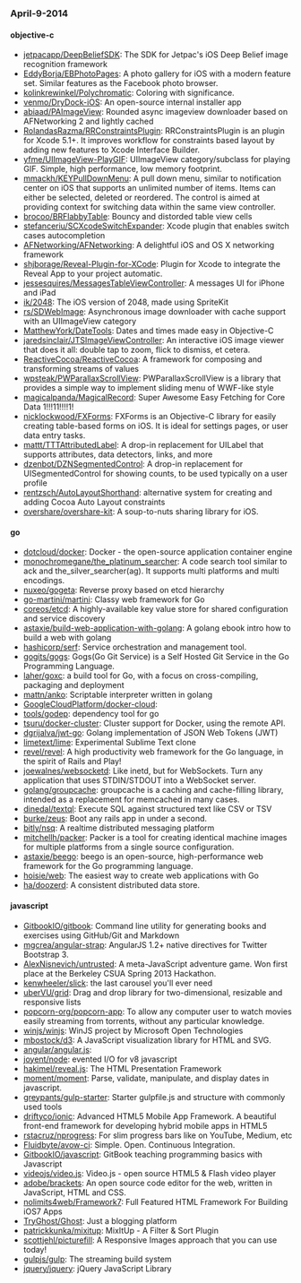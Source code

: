 ### April-9-2014

#### objective-c
* [jetpacapp/DeepBeliefSDK](https://github.com/jetpacapp/DeepBeliefSDK): The SDK for Jetpac's iOS Deep Belief image recognition framework
* [EddyBorja/EBPhotoPages](https://github.com/EddyBorja/EBPhotoPages): A photo gallery for iOS with a modern feature set. Similar features as the Facebook photo browser.
* [kolinkrewinkel/Polychromatic](https://github.com/kolinkrewinkel/Polychromatic): Coloring with significance.
* [venmo/DryDock-iOS](https://github.com/venmo/DryDock-iOS): An open-source internal installer app
* [abiaad/PAImageView](https://github.com/abiaad/PAImageView): Rounded async imageview downloader based on AFNetworking 2 and lightly cached
* [RolandasRazma/RRConstraintsPlugin](https://github.com/RolandasRazma/RRConstraintsPlugin): RRConstraintsPlugin is an plugin for Xcode 5.1+. It improves workflow for constraints based layout by adding new features to Xcode Interface Builder.
* [yfme/UIImageView-PlayGIF](https://github.com/yfme/UIImageView-PlayGIF): UIImageView category/subclass for playing GIF. Simple, high performance, low memory footprint.
* [mmackh/KEYPullDownMenu](https://github.com/mmackh/KEYPullDownMenu): A pull down menu, similar to notification center on iOS that supports an unlimited number of items. Items can either be selected, deleted or reordered. The control is aimed at providing context for switching data within the same view controller.
* [brocoo/BRFlabbyTable](https://github.com/brocoo/BRFlabbyTable): Bouncy and distorded table view cells
* [stefanceriu/SCXcodeSwitchExpander](https://github.com/stefanceriu/SCXcodeSwitchExpander): Xcode plugin that enables switch cases autocompletion
* [AFNetworking/AFNetworking](https://github.com/AFNetworking/AFNetworking): A delightful iOS and OS X networking framework
* [shjborage/Reveal-Plugin-for-XCode](https://github.com/shjborage/Reveal-Plugin-for-XCode): Plugin for Xcode to integrate the Reveal App to your project automatic.
* [jessesquires/MessagesTableViewController](https://github.com/jessesquires/MessagesTableViewController): A messages UI for iPhone and iPad
* [ik/2048](https://github.com/ik/2048): The iOS version of 2048, made using SpriteKit
* [rs/SDWebImage](https://github.com/rs/SDWebImage): Asynchronous image downloader with cache support with an UIImageView category
* [MatthewYork/DateTools](https://github.com/MatthewYork/DateTools): Dates and times made easy in Objective-C
* [jaredsinclair/JTSImageViewController](https://github.com/jaredsinclair/JTSImageViewController): An interactive iOS image viewer that does it all: double tap to zoom, flick to dismiss, et cetera.
* [ReactiveCocoa/ReactiveCocoa](https://github.com/ReactiveCocoa/ReactiveCocoa): A framework for composing and transforming streams of values
* [wpsteak/PWParallaxScrollView](https://github.com/wpsteak/PWParallaxScrollView): PWParallaxScrollView is a library that provides a simple way to implement sliding menu of WWF-like style
* [magicalpanda/MagicalRecord](https://github.com/magicalpanda/MagicalRecord): Super Awesome Easy Fetching for Core Data 1!!!11!!!!1!
* [nicklockwood/FXForms](https://github.com/nicklockwood/FXForms):  FXForms is an Objective-C library for easily creating table-based forms on iOS. It is ideal for settings pages, or user data entry tasks.
* [mattt/TTTAttributedLabel](https://github.com/mattt/TTTAttributedLabel): A drop-in replacement for UILabel that supports attributes, data detectors, links, and more
* [dzenbot/DZNSegmentedControl](https://github.com/dzenbot/DZNSegmentedControl): A drop-in replacement for UISegmentedControl for showing counts, to be used typically on a user profile
* [rentzsch/AutoLayoutShorthand](https://github.com/rentzsch/AutoLayoutShorthand): alternative system for creating and adding Cocoa Auto Layout constraints
* [overshare/overshare-kit](https://github.com/overshare/overshare-kit): A soup-to-nuts sharing library for iOS.

#### go
* [dotcloud/docker](https://github.com/dotcloud/docker): Docker - the open-source application container engine
* [monochromegane/the_platinum_searcher](https://github.com/monochromegane/the_platinum_searcher): A code search tool similar to ack and the_silver_searcher(ag). It supports multi platforms and multi encodings.
* [nuxeo/gogeta](https://github.com/nuxeo/gogeta): Reverse proxy based on etcd hierarchy
* [go-martini/martini](https://github.com/go-martini/martini): Classy web framework for Go
* [coreos/etcd](https://github.com/coreos/etcd): A highly-available key value store for shared configuration and service discovery
* [astaxie/build-web-application-with-golang](https://github.com/astaxie/build-web-application-with-golang): A golang ebook intro how to build a web with golang
* [hashicorp/serf](https://github.com/hashicorp/serf): Service orchestration and management tool.
* [gogits/gogs](https://github.com/gogits/gogs): Gogs(Go Git Service) is a Self Hosted Git Service in the Go Programming Language.
* [laher/goxc](https://github.com/laher/goxc): a build tool for Go, with a focus on cross-compiling, packaging and deployment
* [mattn/anko](https://github.com/mattn/anko): Scriptable interpreter written in golang
* [GoogleCloudPlatform/docker-cloud](https://github.com/GoogleCloudPlatform/docker-cloud): 
* [tools/godep](https://github.com/tools/godep): dependency tool for go
* [tsuru/docker-cluster](https://github.com/tsuru/docker-cluster): Cluster support for Docker,  using the remote API.
* [dgrijalva/jwt-go](https://github.com/dgrijalva/jwt-go): Golang implementation of JSON Web Tokens (JWT)
* [limetext/lime](https://github.com/limetext/lime): Experimental Sublime Text clone
* [revel/revel](https://github.com/revel/revel): A high productivity web framework for the Go language, in the spirit of Rails and Play!
* [joewalnes/websocketd](https://github.com/joewalnes/websocketd): Like inetd, but for WebSockets. Turn any application that uses STDIN/STDOUT into a WebSocket server.
* [golang/groupcache](https://github.com/golang/groupcache): groupcache is a caching and cache-filling library, intended as a replacement for memcached in many cases.
* [dinedal/textql](https://github.com/dinedal/textql): Execute SQL against structured text like CSV or TSV
* [burke/zeus](https://github.com/burke/zeus): Boot any rails app in under a second.
* [bitly/nsq](https://github.com/bitly/nsq): A realtime distributed messaging platform
* [mitchellh/packer](https://github.com/mitchellh/packer): Packer is a tool for creating identical machine images for multiple platforms from a single source configuration.
* [astaxie/beego](https://github.com/astaxie/beego): beego is an open-source, high-performance web framework for the Go programming language.
* [hoisie/web](https://github.com/hoisie/web): The easiest way to create web applications with Go
* [ha/doozerd](https://github.com/ha/doozerd): A consistent distributed data store.

#### javascript
* [GitbookIO/gitbook](https://github.com/GitbookIO/gitbook): Command line utility for generating books and exercises using GitHub/Git and Markdown
* [mgcrea/angular-strap](https://github.com/mgcrea/angular-strap): AngularJS 1.2+ native directives for Twitter Bootstrap 3.
* [AlexNisnevich/untrusted](https://github.com/AlexNisnevich/untrusted): A meta-JavaScript adventure game. Won first place at the Berkeley CSUA Spring 2013 Hackathon.
* [kenwheeler/slick](https://github.com/kenwheeler/slick): the last carousel you'll ever need
* [uberVU/grid](https://github.com/uberVU/grid): Drag and drop library for two-dimensional, resizable and responsive lists
* [popcorn-org/popcorn-app](https://github.com/popcorn-org/popcorn-app): To allow any computer user to watch movies easily streaming from torrents, without any particular knowledge.
* [winjs/winjs](https://github.com/winjs/winjs): WinJS project by Microsoft Open Technologies
* [mbostock/d3](https://github.com/mbostock/d3): A JavaScript visualization library for HTML and SVG.
* [angular/angular.js](https://github.com/angular/angular.js): 
* [joyent/node](https://github.com/joyent/node): evented I/O for v8 javascript
* [hakimel/reveal.js](https://github.com/hakimel/reveal.js): The HTML Presentation Framework
* [moment/moment](https://github.com/moment/moment): Parse, validate, manipulate, and display dates in javascript.
* [greypants/gulp-starter](https://github.com/greypants/gulp-starter): Starter gulpfile.js and structure with commonly used tools
* [driftyco/ionic](https://github.com/driftyco/ionic): Advanced HTML5 Mobile App Framework. A beautiful front-end framework for developing hybrid mobile apps in HTML5
* [rstacruz/nprogress](https://github.com/rstacruz/nprogress): For slim progress bars like on YouTube, Medium, etc
* [Fluidbyte/avow-ci](https://github.com/Fluidbyte/avow-ci): Simple. Open. Continuous Integration.
* [GitbookIO/javascript](https://github.com/GitbookIO/javascript): GitBook teaching programming basics with Javascript
* [videojs/video.js](https://github.com/videojs/video.js): Video.js - open source HTML5 & Flash video player
* [adobe/brackets](https://github.com/adobe/brackets): An open source code editor for the web, written in JavaScript, HTML and CSS.
* [nolimits4web/Framework7](https://github.com/nolimits4web/Framework7): Full Featured HTML Framework For Building iOS7 Apps
* [TryGhost/Ghost](https://github.com/TryGhost/Ghost): Just a blogging platform
* [patrickkunka/mixitup](https://github.com/patrickkunka/mixitup): MixItUp - A Filter & Sort Plugin
* [scottjehl/picturefill](https://github.com/scottjehl/picturefill): A Responsive Images approach that you can use today!
* [gulpjs/gulp](https://github.com/gulpjs/gulp): The streaming build system
* [jquery/jquery](https://github.com/jquery/jquery): jQuery JavaScript Library
